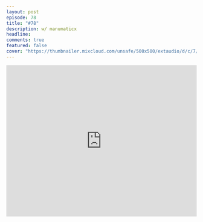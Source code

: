 ```yaml
---
layout: post
episode: 78
title: "#78"
description: w/ manumaticx
headline:
comments: true  
featured: false
cover: "https://thumbnailer.mixcloud.com/unsafe/500x500/extaudio/d/c/7/f/8a08-4658-43fd-9d6f-f12b1ebcad26"
---
```


<iframe width="100%" height="400" src="https://www.mixcloud.com/widget/iframe/?feed=https%3A%2F%2Fwww.mixcloud.com%2Fsoulhealingradio%2F78%2F&light=1" frameborder="0"></iframe>
